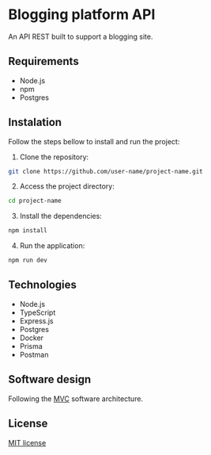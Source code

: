 # Blogging platform API

An API REST built to support a blogging site.

## Requirements
- Node.js
- npm
- Postgres

## Instalation

Follow the steps bellow to install and run the project:

1. Clone the repository:

```bash
git clone https://github.com/user-name/project-name.git

```

2. Access the project directory:

```bash
cd project-name

```

3. Install the dependencies:

```bash
npm install

```

4. Run the application:

```bash
npm run dev
```

## Technologies

- Node.js
- TypeScript
- Express.js
- Postgres
- Docker
- Prisma
- Postman

## Software design

Following the [MVC](https://developer.mozilla.org/en-US/docs/Glossary/MVC) software architecture.

## License

[MIT license](https://github.com/Lucasasdev/web-api/blob/master/LICENSE)
